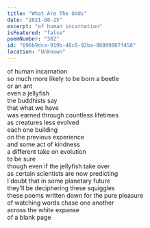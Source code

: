 ```yaml
---
title: "What Are The Odds"
date: "2021-08-25"
excerpt: "of human incarnation"
isFeatured: "false"
poemNumber: "382"
id: "696b9dca-919b-48c8-92ba-98899807f456"
location: "Unknown"
---
```


of human incarnation  
so much more likely to be born a beetle  
or an ant  
even a jellyfish  
the buddhists say  
that what we have  
was earned through countless lifetimes  
as creatures less evolved  
each one building  
on the previous experience  
and some act of kindness  
a different take on evolution  
to be sure  
though even if the jellyfish take over  
as certain scientists are now predicting  
I doubt that in some planetary future  
they'll be deciphering these squiggles  
these poems written down for the pure pleasure  
of watching words chase one another  
across the white expanse  
of a blank page
